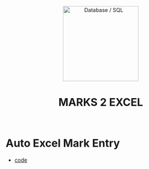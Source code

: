 <p align="center">
<img src="https://img.icons8.com/officel/384/null/import-csv.png" title = "Database / SQL" height='200'></p>

<h1 align="center"> MARKS 2 EXCEL </h1>

<!-- ---------------------------------------------------  -->

<br>

# Auto Excel Mark Entry

* [code](https://github.com/004Ajay/Auto_Excel_Mark_Entry/blob/main/Codes/image%20to%20table/big%20model_test.py)


<!-- 
#### This is not exactly an automated data entry software, but it is a telegram bot linked application to make (pre-customized) Excel sheet out of Mark sheet (uploaded as PDF)

<br>

Click the drop down to see contents
<details>
<summary> Contents </summary>

### Click any heading below to go to it

[Working of the App](#Working-of-the-App)

[Why not a `WhatsApp Bot`?](#why-not-a-whatsapp-bot)


[More Detailed Working](#More-Detailed-Working)

[Vishnuprasad KG](https://github.com/VISHNUPRASAD-K-G)


</details>

<br>

---

## Working of the App

* User starts the telegram bot (`bot_name`) → click or tpye `/start`
* User sends the `PDF file` having front pages of Stundent's Marksheet
* User waits to receive the `CSV file` containing students name, marks entered in respective columns 


<br>

---

## Why not a `WhatsApp Bot`?

WhatsApp also has good features of BOTS. But if we need to build a bot we need:

* A separate mobile number to start WhatsApp Business account
* WhatsApp Business API is paid
* Lack of functionalities & developer support
* Centralized, owned by Meta Platforms (Facebook)

<br>

---

-->